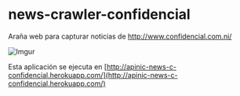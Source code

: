 news-crawler-confidencial
=========================

Araña web para capturar noticias de http://www.confidencial.com.ni/

![Imgur](http://i.imgur.com/404bWQH.png)

Esta aplicación se ejecuta en [http://apinic-news-c-confidencial.herokuapp.com/](http://apinic-news-c-confidencial.herokuapp.com/)


